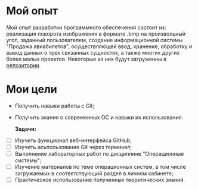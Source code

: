 # Мой опыт
Мой опыт разработки программного обеспечения состоит из: реализация поворота изображения в формате .bmp на произвольный угол, заданный пользователем,
создание информационной системы "Продажа авиабилетов", осуществляющей ввод, хранение, обработку и вывод данных о трех связанных сущностях,
а также многих других более малых проектов.
Некоторые из них будут загруженны в [репозитории](https://github.com/stilldeserveahappyending).
# Мои цели
* Получить навыки работы с Git;
* Получить знания о современных ОС и навыки их использования.

  **Задачи:**
- [ ] Изучить функционал веб-интерфейса GitHub;
- [ ] Изучить исьпользование Git через терминал;
- [ ] Выполнение лабораторных работ по дисциплине "Операционные системы";
- [ ] Изучение материалов по теме операционных систем, в том числе загружаемых в соответствующий раздел в личном кабинете;
- [ ] Практическое использование полученных теоритических знаний.
